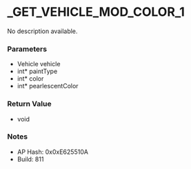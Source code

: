# _GET_VEHICLE_MOD_COLOR_1

No description available.

### Parameters
* Vehicle vehicle
* int* paintType
* int* color
* int* pearlescentColor

### Return Value
* void

### Notes
* AP Hash: 0x0xE625510A
* Build: 811

